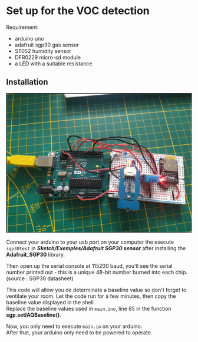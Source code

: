 # Set up for the VOC detection

Requirement:
- arduino uno
- adafruit sgp30 gas sensor
- ST052 humidity sensor
- DFR0229 micro-sd module
- a LED with a suitable resistance

## Installation
![alt text](/pict.png)

Connect your arduino to your usb port on your computer the execute `sgp30test` in ***Sketch/Exemples/Adafruit SGP30 sensor*** after installing the **Adafruit_SGP30** library.

Then open up the serial console at 115200 baud, you'll see the serial number printed out - this is a unique 48-bit number burned into each chip. (source : SGP30 datasheet)

This code will allow you de determinate a baseline value so don't forget to ventilate your room.
Let the code run for a few minutes, then copy the baseline value displayed in the shell.\
Replace the baseline values used in `main.ino`, line 85 in the function **sgp.setIAQBaseline()**.

Now, you only need to execute `main.io` on your arduino.\
After that, your arduino only need to be powered to operate.

